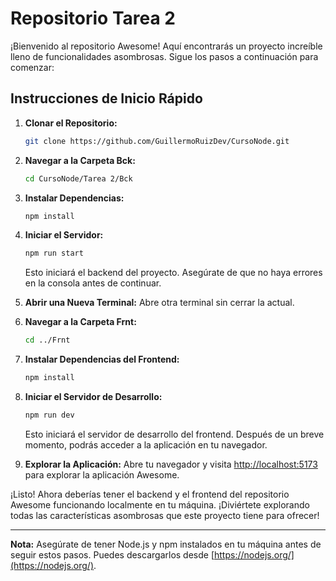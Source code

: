 # Repositorio Tarea 2

¡Bienvenido al repositorio Awesome! Aquí encontrarás un proyecto increíble lleno de funcionalidades asombrosas. Sigue los pasos a continuación para comenzar:

## Instrucciones de Inicio Rápido

1. **Clonar el Repositorio:**
    ```bash
    git clone https://github.com/GuillermoRuizDev/CursoNode.git
    ```

2. **Navegar a la Carpeta Bck:**
    ```bash
    cd CursoNode/Tarea 2/Bck
    ```

3. **Instalar Dependencias:**
    ```bash
    npm install
    ```

4. **Iniciar el Servidor:**
    ```bash
    npm run start
    ```

   Esto iniciará el backend del proyecto. Asegúrate de que no haya errores en la consola antes de continuar.

5. **Abrir una Nueva Terminal:**
    Abre otra terminal sin cerrar la actual.

6. **Navegar a la Carpeta Frnt:**
    ```bash
    cd ../Frnt
    ```

7. **Instalar Dependencias del Frontend:**
    ```bash
    npm install
    ```

8. **Iniciar el Servidor de Desarrollo:**
    ```bash
    npm run dev
    ```

   Esto iniciará el servidor de desarrollo del frontend. Después de un breve momento, podrás acceder a la aplicación en tu navegador.

9. **Explorar la Aplicación:**
    Abre tu navegador y visita [http://localhost:5173](http://localhost:5173) para explorar la aplicación Awesome.

¡Listo! Ahora deberías tener el backend y el frontend del repositorio Awesome funcionando localmente en tu máquina. ¡Diviértete explorando todas las características asombrosas que este proyecto tiene para ofrecer!

---

**Nota:** Asegúrate de tener Node.js y npm instalados en tu máquina antes de seguir estos pasos. Puedes descargarlos desde [https://nodejs.org/](https://nodejs.org/).
